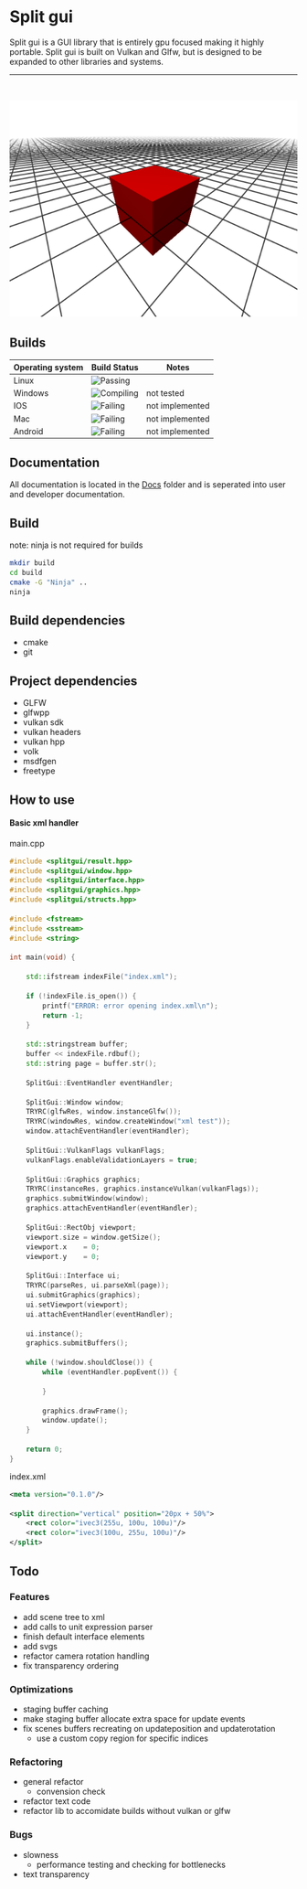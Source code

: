 # Split gui

Split gui is a GUI library that is entirely gpu focused making it highly portable. Split gui is built on Vulkan and Glfw, but is designed to be expanded to other libraries and systems.

---
<br/>

![Cube Test](assets/cube.png)

## Builds 

| Operating system |                                 Build Status                           |      Notes      |
|------------------|------------------------------------------------------------------------|-----------------|
| Linux            | ![Passing](https://img.shields.io/badge/build-passing-brightgreen)     |                 |
| Windows          | ![Compiling](https://img.shields.io/badge/build-compiling-green)       | not tested      |
| IOS              | ![Failing](https://img.shields.io/badge/build-failing-red)             | not implemented |
| Mac              | ![Failing](https://img.shields.io/badge/build-failing-red)             | not implemented |
| Android          | ![Failing](https://img.shields.io/badge/build-failing-red)             | not implemented |

## Documentation

All documentation is located in the [Docs](docs) folder and is seperated into user and developer documentation.

## Build

note: ninja is not required for builds

``` bash
mkdir build
cd build
cmake -G "Ninja" .. 
ninja
```

## Build dependencies

* cmake
* git

## Project dependencies

* GLFW
* glfwpp
* vulkan sdk 
* vulkan headers
* vulkan hpp
* volk
* msdfgen
* freetype

## How to use

#### Basic xml handler

main.cpp
``` c++
#include <splitgui/result.hpp>
#include <splitgui/window.hpp>
#include <splitgui/interface.hpp>
#include <splitgui/graphics.hpp>
#include <splitgui/structs.hpp>

#include <fstream>
#include <sstream>
#include <string>

int main(void) {

    std::ifstream indexFile("index.xml");

    if (!indexFile.is_open()) {
        printf("ERROR: error opening index.xml\n");
        return -1;
    }

    std::stringstream buffer;
    buffer << indexFile.rdbuf();
    std::string page = buffer.str();

    SplitGui::EventHandler eventHandler;

    SplitGui::Window window;
    TRYRC(glfwRes, window.instanceGlfw());
    TRYRC(windowRes, window.createWindow("xml test"));
    window.attachEventHandler(eventHandler);

    SplitGui::VulkanFlags vulkanFlags;
    vulkanFlags.enableValidationLayers = true;

    SplitGui::Graphics graphics;
    TRYRC(instanceRes, graphics.instanceVulkan(vulkanFlags));
    graphics.submitWindow(window);
    graphics.attachEventHandler(eventHandler);

    SplitGui::RectObj viewport;
    viewport.size = window.getSize();
    viewport.x    = 0;
    viewport.y    = 0;
    
    SplitGui::Interface ui;
    TRYRC(parseRes, ui.parseXml(page));
    ui.submitGraphics(graphics);
    ui.setViewport(viewport);
    ui.attachEventHandler(eventHandler);

    ui.instance();
    graphics.submitBuffers();

    while (!window.shouldClose()) {
        while (eventHandler.popEvent()) {
            
        }  

        graphics.drawFrame();
        window.update();
    }
    
    return 0;
}
```
index.xml
``` xml
<meta version="0.1.0"/>

<split direction="vertical" position="20px + 50%"> 
    <rect color="ivec3(255u, 100u, 100u)"/>
    <rect color="ivec3(100u, 255u, 100u)"/>
</split>
```

## Todo

### Features

* add scene tree to xml
* add calls to unit expression parser
* finish default interface elements
* add svgs 
* refactor camera rotation handling 
* fix transparency ordering

### Optimizations

* staging buffer caching
* make staging buffer allocate extra space for update events
* fix scenes buffers recreating on updateposition and updaterotation
    * use a custom copy region for specific indices

### Refactoring

* general refactor
    * convension check
* refactor text code
* refactor lib to accomidate builds without vulkan or glfw

### Bugs

* slowness
    * performance testing and checking for bottlenecks
* text transparency
